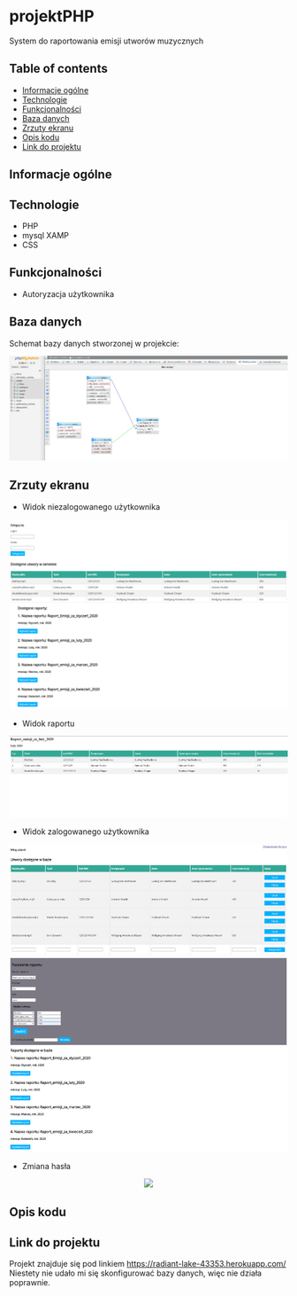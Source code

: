 # projektPHP
System do raportowania emisji utworów muzycznych

## Table of contents
* [Informacje ogólne](#informacje-ogólne)
* [Technologie](#technologie)
* [Funkcjonalności](#funkcjonalności)
* [Baza danych](#baza-danych)
* [Zrzuty ekranu](#zrzuty-ekranu)
* [Opis kodu](#opis-kodu)
* [Link do projektu](#link-do-projektu)

## Informacje ogólne


## Technologie
* PHP
* mysql XAMP
* CSS

## Funkcjonalności
* Autoryzacja użytkownika

## Baza danych
Schemat bazy danych stworzonej w projekcie:

<p align="center">
  <img src="./img/baza.png" />
</p>

## Zrzuty ekranu   
* Widok niezalogowanego użytkownika   
<p align="center">
  <img src="./img/niezalogowany.png" />
</p>

* Widok raportu  
<p align="center">
  <img src="./img/widokRaportu.png" />
</p>

* Widok zalogowanego użytkownika 
<p align="center">
  <img src="./img/zalogowany.png" />
</p>

* Zmiana hasła  
<p align="center">
  <img src="./img/zmiana_hasla.png" />
</p>

## Opis kodu

## Link do projektu
Projekt znajduje się pod linkiem https://radiant-lake-43353.herokuapp.com/
Niestety nie udało mi się skonfigurować bazy danych, więc nie działa poprawnie.
